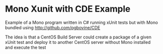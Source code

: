 Mono Xunit with CDE Example
===========================

Example of a Mono program written in C# running xUnit tests but with Mono bundled using http://github.com/pgbovine/CDE

The idea is that a CentOS Build Server could create a package of a given xUnit test and deploy it to another CentOS server without Mono installed and execute the test
